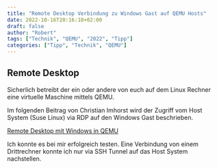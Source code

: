 ```yaml
---
title: "Remote Desktop Verbindung zu Windows Gast auf QEMU Hosts"
date: 2022-10-16T20:16:18+02:00
draft: false
author: "Robert"
tags: ["Technik", "QEMU", "2022", "Tipp"]
categories: ["Tipp", "Technik", "QEMU"]
---
```


## Remote Desktop

Sicherlich betreibt der ein oder andere von euch auf dem Linux Rechner eine virtuelle Maschine mittels QEMU.

Im folgenden Beitrag von Christian Imhorst wird der Zugriff vom Host System (Suse Linux) via RDP auf den Windows Gast beschrieben.


[Remote Desktop mit Windows in QEMU](https://www.datenteiler.de/remotedesktop-mit-windows-in-qemukvm/ "Remote Desktop mit Windows in QEMU")

Ich konnte es bei mir erfolgreich testen. Eine Verbindung von einem Drittrechner konnte ich nur via SSH Tunnel auf das Host System nachstellen.
